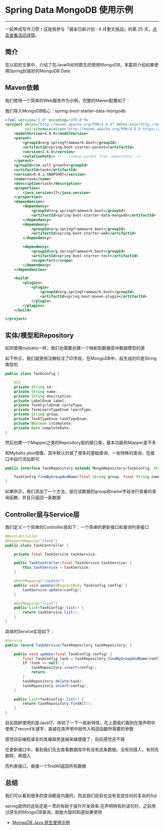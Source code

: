 # Spring Data MongoDB 使用示例

***

一起养成写作习惯！这是我参与「掘金日新计划 · 4 月更文挑战」的第 25 天，[点击查看活动详情](https://juejin.cn/post/7080800226365145118)。

## 简介

在以前的文章中，介绍了在Java中如何原生的使用MongoDB，本篇将介绍如果使用Spring封装好的MongoDB Data

## Maven依赖

我们使用一个简单的Web服务作为示例，完整的Maven配置如下：

我们导入MongoDB核心：spring-boot-starter-data-mongodb

```xml
<?xml version="1.0" encoding="UTF-8"?>
<project xmlns="http://maven.apache.org/POM/4.0.0" xmlns:xsi="http://www.w3.org/2001/XMLSchema-instance"
         xsi:schemaLocation="http://maven.apache.org/POM/4.0.0 https://maven.apache.org/xsd/maven-4.0.0.xsd">
    <modelVersion>4.0.0</modelVersion>
    <parent>
        <groupId>org.springframework.boot</groupId>
        <artifactId>spring-boot-starter-parent</artifactId>
        <version>2.6.6</version>
        <relativePath/> <!-- lookup parent from repository -->
    </parent>
    <groupId>com.self.growth</groupId>
    <artifactId>task</artifactId>
    <version>0.0.1-SNAPSHOT</version>
    <name>task</name>
    <description>task</description>
    <properties>
        <java.version>17</java.version>
    </properties>
    <dependencies>
        <dependency>
            <groupId>org.springframework.boot</groupId>
            <artifactId>spring-boot-starter-data-mongodb</artifactId>
        </dependency>
        <dependency>
            <groupId>org.springframework.boot</groupId>
            <artifactId>spring-boot-starter-web</artifactId>
        </dependency>

        <dependency>
            <groupId>org.springframework.boot</groupId>
            <artifactId>spring-boot-starter-test</artifactId>
            <scope>test</scope>
        </dependency>
    </dependencies>

    <build>
        <plugins>
            <plugin>
                <groupId>org.springframework.boot</groupId>
                <artifactId>spring-boot-maven-plugin</artifactId>
            </plugin>
        </plugins>
    </build>

</project>
```

## 实体/模型和Repository

如同使用mybatis一样，我们也需要创建一个映射到数据库中数据模型的类

如下所示，我们就使用注解标注了ID字段，在MongoDB中，自生成的ID是String类型的

```java
public class TaskConfig {

    @Id
    private String id;
    private String name;
    private String description;
    private LabelEnum label;
    private TaskCycleEnum cycleType;
    private TaskLearnTypeEnum learnType;
    private String group;
    private TaskTypeEnum taskTypeEnum;
    private Boolean isComplete;
    private Date completeDate;
}
```

然后创建一个Mapper之类的Repository层的接口类，基本功能和Mapper差不多

和Mybatis plus很像，其中默认封装了很多的基础查询，一些特殊的查询，在接口中自行添加即可

```java
public interface TaskRepository extends MongoRepository<TaskConfig, String> {

    TaskConfig findByGroupAndName(final String group, final String name);
}
```

如果所示，我们添加了一个方法，是应该数据的group和name字段进行查看的查询函数，并且只返回一条数据

## Controller层与Service层

我们定义一个简单的Controller层如下：一个简单的更新接口和查询列表接口

```java
@RestController
@RequestMapping("/task")
public class TaskController {

    private final TaskService taskService;

    public TaskController(final TaskService taskService) {
        this.taskService = taskService;
    }

    @PostMapping("/update")
    public void update(@RequestBody TaskConfig config) {
        taskService.update(config);
    }

    @GetMapping("/list")
    public List<TaskConfig> list() {
        return taskService.list();
    }
}
```

具体的Service实现如下：

```java
@Service
public record TaskService(TaskRepository taskRepository) {

    public void update(final TaskConfig config) {
        final TaskConfig task = taskRepository.findByGroupAndName(config.getGroup(), config.getName());
        if (task == null) {
            taskRepository.insert(config);
            return;
        }
        taskRepository.delete(task);
        taskRepository.insert(config);
    }

    public List<TaskConfig> list() {
        return taskRepository.findAll();
    }
}
```

目前尝鲜使用的是Java17，体验了一下一些新特性，在上面我们看到在类声明中使用了record关键字，直接在类声明中就传入构造函数所需要的参数

感觉目前编程语言的发展趋势是越来越便捷了，目前感觉还不错

在更新接口中，看到我们先去查看数据库中有没有这条数据，没有则插入，有则先删除，再插入

而列表接口，直接一个findAll返回所有数据

## 总结

我们可以看到很多的查询都是内置的，而且我们目前也没有变成任何的复杂的Sql

spring提供的这些还是一贯的有助于提升开发效率,在声明特有的语句时，之前用过原生的MongoDB查询，就能大致的知道如果使用

- [MongoDB Java 原生使用示例](https://juejin.cn/post/7088668995930292261)